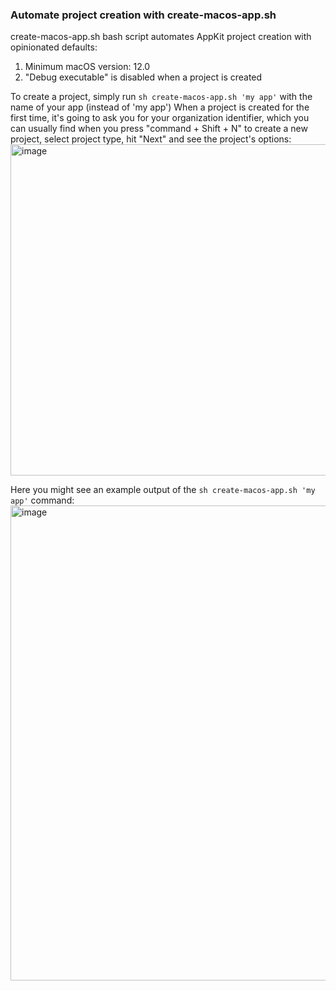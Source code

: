 ### Automate project creation with create-macos-app.sh


create-macos-app.sh bash script automates AppKit project creation with opinionated defaults:
1. Minimum macOS version: 12.0
2. "Debug executable" is disabled when a project is created

To create a project, simply run `sh create-macos-app.sh 'my app'` with the name of your app (instead of 'my app')
When a project is created for the first time, it's going to ask you for your organization identifier, which you can usually find when you press "command + Shift + N" to create a new project, select project type, hit "Next" and see the project's options:
<img width="738" height="530" alt="image" src="https://github.com/user-attachments/assets/fca6d456-5277-414b-b7d0-01480e93662c" />

Here you might see an example output of the `sh create-macos-app.sh 'my app'` command:
<img width="1081" height="760" alt="image" src="https://github.com/user-attachments/assets/7b6455dc-a90c-4b73-85c8-94ec39211aa6" />
